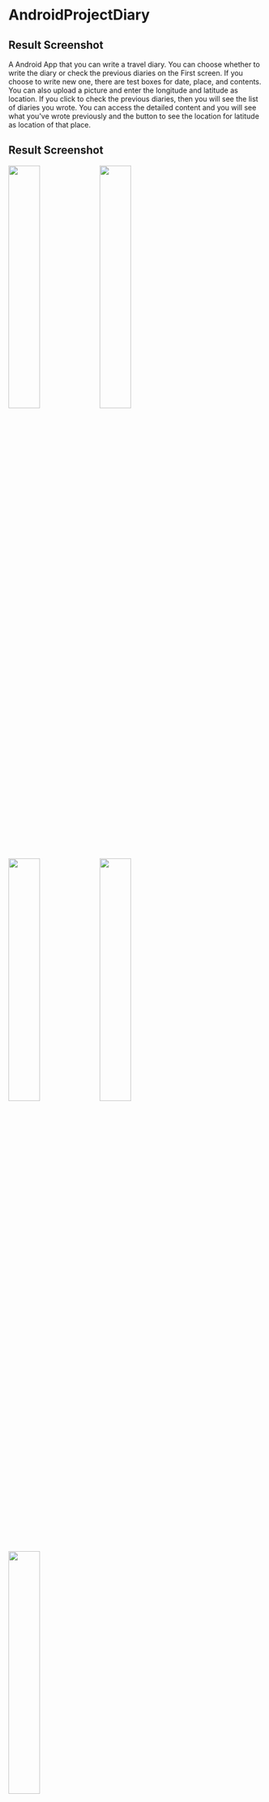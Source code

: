 
# AndroidProjectDiary

## Result Screenshot
A Android App that you can write a travel diary. You can choose whether to write the diary or check the previous diaries on the First screen. 
If you choose to write new one, there are test boxes for date, place, and contents. You can also upload a picture and enter the longitude and latitude as location.
If you click to check the previous diaries, then you will see the list of diaries you wrote. You can access the detailed content and you will see what you've wrote previously and the button to see the location for latitude as location of that place.

## Result Screenshot
<img src = "https://user-images.githubusercontent.com/75755156/116002585-67ce8f80-a635-11eb-9d35-e73358d7e4f9.png" width="35%">
<img src = "https://user-images.githubusercontent.com/75755156/116002614-96e50100-a635-11eb-9956-fa025245997b.png" width="35%">
<img src = "https://user-images.githubusercontent.com/75755156/116002642-aebc8500-a635-11eb-88e3-ad67410b5054.png" width="35%">
<img src = "https://user-images.githubusercontent.com/75755156/116002659-c0059180-a635-11eb-9211-b4e86c285daa.png" width="35%">
<img src = "https://user-images.githubusercontent.com/75755156/116002670-cc89ea00-a635-11eb-88b5-d2b9dc7b5ab6.png" width="35%">

## Tools
Android Studio   
Android SDK 28 Android SDK Build-tools 28.0.3   
(You can change other sdk and build-tools)
## Setting
#### Gradle

```gradle
dependencies {
    implementation 'androidx.appcompat:appcompat:1.2.0'
    implementation 'com.google.android.material:material:1.2.1'
    implementation 'androidx.constraintlayout:constraintlayout:2.0.4'
    implementation 'com.google.android.gms:play-services-maps:17.0.0'

    testImplementation 'junit:junit:4.+'
    androidTestImplementation 'androidx.test.ext:junit:1.1.2'
    androidTestImplementation 'androidx.test.espresso:espresso-core:3.3.0'
}
```
## GoogleMap
#### XML
```xml
<uses-permission android:name="android.permission.ACCESS_FINE_LOCATION" />
<uses-permission android:name="android.permission.INTERNET" />
<uses-permission android:name="android.permission.ACCESS_NETWORK_STATE" />
<uses-permission android:name="android.permission.WRITE_EXTERNAL_STORAGE" />
<uses-permission android:name="android.permission.READ_EXTERNAL_STORAGE" />

<application
    <meta-data
        android:name="com.google.android.geo.API_KEY"
        android:value="AIzaSyAl_K2dKrtdU8P7C5-fCMuZZYGtmFrjzfA" />
```

#### JAVA
MapsActivity.java
```java
import androidx.fragment.app.FragmentActivity;

import android.content.Intent;
import android.database.Cursor;
import android.os.Bundle;
import android.widget.EditText;
import android.widget.Toast;

import com.google.android.gms.maps.CameraUpdateFactory;
import com.google.android.gms.maps.GoogleMap;
import com.google.android.gms.maps.OnMapReadyCallback;
import com.google.android.gms.maps.SupportMapFragment;
import com.google.android.gms.maps.model.LatLng;
import com.google.android.gms.maps.model.MarkerOptions;

public class MapsActivity extends FragmentActivity implements OnMapReadyCallback {

    private GoogleMap mMap;
```

